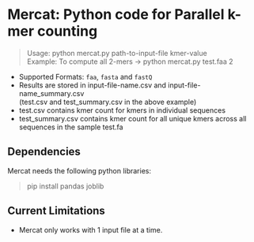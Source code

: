 Mercat: Python code for Parallel k-mer counting
================================================
  
>Usage: python mercat.py path-to-input-file kmer-value   
Example: To compute all 2-mers -> python mercat.py test.faa 2  

- Supported Formats: `faa`, `fasta` and `fastQ`
- Results are stored in input-file-name.csv and input-file-name_summary.csv  
   (test.csv and test_summary.csv in the above example)  
- test.csv contains kmer count for kmers in individual sequences  
- test_summary.csv contains kmer count for all unique kmers across all sequences in the sample test.fa
 
 
Dependencies
------------
Mercat needs the following python libraries:   
> pip install pandas joblib
  

Current Limitations
--------------------
- Mercat only works with 1 input file at a time.